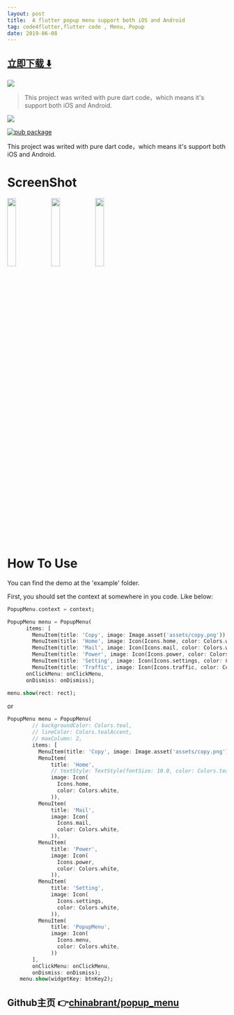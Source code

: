 ```yaml
---
layout: post
title:  A flutter popup menu support both iOS and Android
tag: code4flutter,flutter code , Menu, Popup
date: 2019-06-08
---
```


 


## [立即下载 ️⬇️ ](https://codeload.github.com/chinabrant/popup_menu/zip/master) 


 
![](https://flutterawesome.com/content/images/2019/06/popup_menux.jpg)
 
>
> This project was writed with pure dart code，which means it's support both iOS and Android.
>

 
<img src="https://raw.githubusercontent.com/chinabrant/popup_menu/master/popupmenu.png" />

[![pub package](https://img.shields.io/badge/pub-v1.0.1-blue.svg)](https://pub.dev/packages/popup_menu)

This project was writed with pure dart code，which means it's support both iOS and Android.

# ScreenShot
<img src="https://github.com/chinabrant/popup_menu/blob/master/01.png" width="20%"/><img src="https://github.com/chinabrant/popup_menu/blob/master/02.png" width="20%"/><img src="https://github.com/chinabrant/popup_menu/blob/master/03.png" width="20%"/>

# How To Use


You can find the demo at the 'example' folder.

First, you should set the context at somewhere in you code. Like below:
```dart
PopupMenu.context = context;
```
```dart
PopupMenu menu = PopupMenu(
      items: [
        MenuItem(title: 'Copy', image: Image.asset('assets/copy.png')), 
        MenuItem(title: 'Home', image: Icon(Icons.home, color: Colors.white,)), 
        MenuItem(title: 'Mail', image: Icon(Icons.mail, color: Colors.white,)), 
        MenuItem(title: 'Power', image: Icon(Icons.power, color: Colors.white,)),
        MenuItem(title: 'Setting', image: Icon(Icons.settings, color: Colors.white,)), 
        MenuItem(title: 'Traffic', image: Icon(Icons.traffic, color: Colors.white,))], 
      onClickMenu: onClickMenu, 
      onDismiss: onDismiss);

menu.show(rect: rect);
```

or

```dart
PopupMenu menu = PopupMenu(
        // backgroundColor: Colors.teal,
        // lineColor: Colors.tealAccent,
        // maxColumn: 2,
        items: [
          MenuItem(title: 'Copy', image: Image.asset('assets/copy.png')),
          MenuItem(
              title: 'Home',
              // textStyle: TextStyle(fontSize: 10.0, color: Colors.tealAccent),
              image: Icon(
                Icons.home,
                color: Colors.white,
              )),
          MenuItem(
              title: 'Mail',
              image: Icon(
                Icons.mail,
                color: Colors.white,
              )),
          MenuItem(
              title: 'Power',
              image: Icon(
                Icons.power,
                color: Colors.white,
              )),
          MenuItem(
              title: 'Setting',
              image: Icon(
                Icons.settings,
                color: Colors.white,
              )),
          MenuItem(
              title: 'PopupMenu',
              image: Icon(
                Icons.menu,
                color: Colors.white,
              ))
        ],
        onClickMenu: onClickMenu,
        onDismiss: onDismiss);
    menu.show(widgetKey: btnKey2);
```

## Github主页 👉[chinabrant/popup_menu](http://github.com/chinabrant/popup_menu)